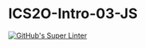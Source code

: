 # ICS2O-Intro-03-JS
[![GitHub's Super Linter](https://github.com/zaida-hammel/ICS2O-Intro-03-JS/workflows/GitHub's%20Super%20Linter/badge.svg)](https://github.com/zaida-hammel/ICS2O-Intro-03-JS/actions)
